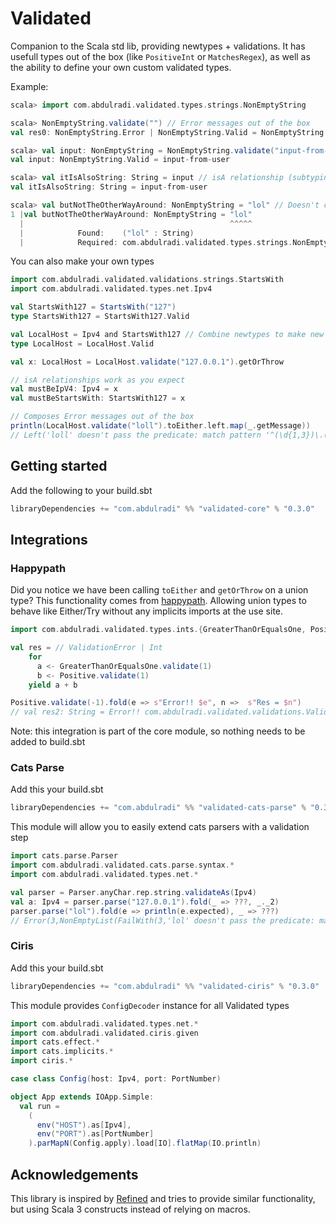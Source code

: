 # Validated

Companion to the Scala std lib, providing newtypes + validations. It has usefull types out of the box (like `PositiveInt` or `MatchesRegex`), as well as the ability to define your own custom validated types.

Example:
```scala
scala> import com.abdulradi.validated.types.strings.NonEmptyString

scala> NonEmptyString.validate("") // Error messages out of the box                   
val res0: NonEmptyString.Error | NonEmptyString.Valid = NonEmptyString.Error: '' doesn't pass the predicate: not equals

scala> val input: NonEmptyString = NonEmptyString.validate("input-from-user").getOrThrow
val input: NonEmptyString.Valid = input-from-user

scala> val itIsAlsoString: String = input // isA relationship (subtyping)
val itIsAlsoString: String = input-from-user

scala> val butNotTheOtherWayAround: NonEmptyString = "lol" // Doesn't compile, must validate to get instance of NonEmptyString
1 |val butNotTheOtherWayAround: NonEmptyString = "lol"
  |                                              ^^^^^
  |            Found:    ("lol" : String)
  |            Required: com.abdulradi.validated.types.strings.NonEmptyString
```

You can also make your own types
```scala
import com.abdulradi.validated.validations.strings.StartsWith
import com.abdulradi.validated.types.net.Ipv4

val StartsWith127 = StartsWith("127")
type StartsWith127 = StartsWith127.Valid

val LocalHost = Ipv4 and StartsWith127 // Combine newtypes to make new ones
type LocalHost = LocalHost.Valid

val x: LocalHost = LocalHost.validate("127.0.0.1").getOrThrow

// isA relationships work as you expect
val mustBeIpV4: Ipv4 = x
val mustBeStartsWith: StartsWith127 = x

// Composes Error messages out of the box
println(LocalHost.validate("loll").toEither.left.map(_.getMessage))
// Left('loll' doesn't pass the predicate: match pattern '^(\d{1,3})\.(\d{1,3})\.(\d{1,3})\.(\d{1,3})$' and start with '127')
```



## Getting started

Add the following to your build.sbt

```scala
libraryDependencies += "com.abdulradi" %% "validated-core" % "0.3.0"
```
## Integrations 

### Happypath

Did you notice we have been calling `toEither` and `getOrThrow` on a union type? This functionality comes from [happypath](https://github.com/tabdulradi/happypath). Allowing union types to behave like Either/Try without any implicits imports at the use site.
```scala
import com.abdulradi.validated.types.ints.{GreaterThanOrEqualsOne, Positive}

val res = // ValidationError | Int
    for
      a <- GreaterThanOrEqualsOne.validate(1)
      b <- Positive.validate(1)
    yield a + b

Positive.validate(-1).fold(e => s"Error!! $e", n =>  s"Res = $n")
// val res2: String = Error!! com.abdulradi.validated.validations.Validation$Error: '-1' doesn't pass the predicate: greater than 0
```

Note: this integration is part of the core module, so nothing needs to be added to build.sbt

###  Cats Parse

Add this your build.sbt

```scala
libraryDependencies += "com.abdulradi" %% "validated-cats-parse" % "0.3.0"
```

This module will allow you to easily extend cats parsers with a validation step

```scala
import cats.parse.Parser
import com.abdulradi.validated.cats.parse.syntax.*
import com.abdulradi.validated.types.net.*

val parser = Parser.anyChar.rep.string.validateAs(Ipv4)
val a: Ipv4 = parser.parse("127.0.0.1").fold(_ => ???, _._2)
parser.parse("lol").fold(e => println(e.expected), _ => ???) 
// Error(3,NonEmptyList(FailWith(3,'lol' doesn't pass the predicate: match pattern '^(\d{1,3})\.(\d{1,3})\.(\d{1,3})\.(\d{1,3})$')))
```

###  Ciris

Add this your build.sbt

```scala
libraryDependencies += "com.abdulradi" %% "validated-ciris" % "0.3.0"
```

This module provides `ConfigDecoder` instance for all Validated types

```scala
import com.abdulradi.validated.types.net.*
import com.abdulradi.validated.ciris.given
import cats.effect.*
import cats.implicits.*
import ciris.*

case class Config(host: Ipv4, port: PortNumber)

object App extends IOApp.Simple:
  val run = 
    (
      env("HOST").as[Ipv4],
      env("PORT").as[PortNumber]
    ).parMapN(Config.apply).load[IO].flatMap(IO.println)
```

## Acknowledgements

This library is inspired by [Refined](https://github.com/fthomas/refined) and tries to provide similar functionality, but using Scala 3 constructs instead of relying on macros.